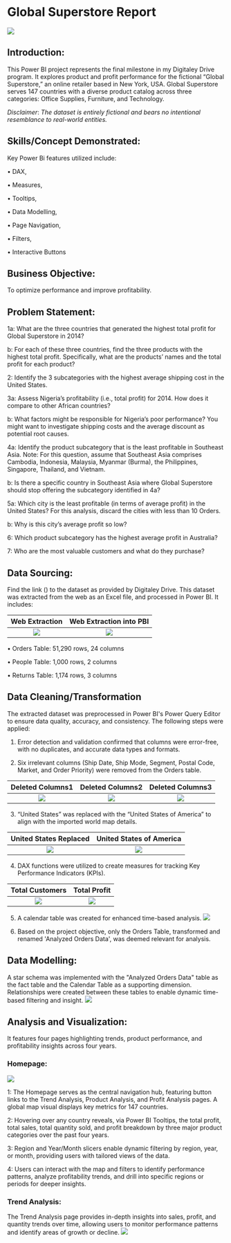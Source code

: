 # Global Superstore Report

![](Cover_image.avif)

## Introduction:
This Power BI project represents the final milestone in my Digitaley Drive program. It explores product and profit performance for the fictional “Global Superstore,” an online retailer based in New York, USA. Global Superstore serves 147 countries with a diverse product catalog across three categories: Office Supplies, Furniture, and Technology.

_Disclaimer_: _The dataset is entirely fictional and bears no intentional resemblance to real-world entities._

## Skills/Concept Demonstrated:
Key Power Bi features utilized include:

•	DAX,

•	Measures,

•	Tooltips,

•	Data Modelling,

•	Page Navigation,

•	Filters,

•	Interactive Buttons

## Business Objective: 
To optimize performance and improve profitability.

## Problem Statement:
1a: What are the three countries that generated the highest total profit for Global Superstore in 2014?

 b: For each of these three countries, find the three products with the highest total profit. Specifically, what are the products’ names and the total profit for each product?

2: Identify the 3 subcategories with the highest average shipping cost in the United States.

3a: Assess Nigeria’s profitability (i.e., total profit) for 2014. How does it compare to other African countries?  

b: What factors might be responsible for Nigeria’s poor performance? You might want to investigate shipping costs and the average discount as potential root causes.

4a: Identify the product subcategory that is the least profitable in Southeast Asia. Note: For this question, assume that Southeast Asia comprises Cambodia, Indonesia, Malaysia, Myanmar (Burma), the Philippines, Singapore, Thailand, and Vietnam.

b: Is there a specific country in Southeast Asia where Global Superstore should stop offering the subcategory identified in 4a?

5a: Which city is the least profitable (in terms of average profit) in the United States? For this analysis, discard the cities with less than 10 Orders.

b: Why is this city’s average profit so low?

6: Which product subcategory has the highest average profit in Australia?

7: Who are the most valuable customers and what do they purchase?

## Data Sourcing:
Find the link () to the dataset as provided by Digitaley Drive. This dataset was extracted from the web as an Excel file, and processed in Power BI. It includes: 

Web Extraction       |   Web Extraction into PBI  
:-------------------:|:--------------------------:
![](Web_extract.png) |![](Web_extract_to_PBI.png) 

•	Orders Table: 51,290 rows, 24 columns

•	People Table: 1,000 rows, 2 columns

•	Returns Table: 1,174 rows, 3 columns

## Data Cleaning/Transformation
The extracted dataset was preprocessed in Power BI's Power Query Editor to ensure data quality, accuracy, and consistency. The following steps were applied:

1.	Error detection and validation confirmed that columns were error-free, with no duplicates, and accurate data types and formats.

2.	Six irrelevant columns (Ship Date, Ship Mode, Segment, Postal Code, Market, and Order Priority) were removed from the Orders table.
	
Deleted Columns1          |   Deleted Columns2        |  Deleted Columns3
:------------------------:|:-------------------------:|:----------------:
![](Deleted_columns1.jpg) |![](Deleted_columns2.jpg)  |![](Deleted_columns3.jpg)

3.	“United States” was replaced with the “United States of America” to align with the imported world map details.

United States Replaced    |  United States of America   
:------------------------:|:--------------------:
![](US_replaced.png)      |![](Us_replaced2.png)  

4.	DAX functions were utilized to create measures for tracking Key Performance Indicators (KPIs).
   
  Total Customers         |  Total Profit        
:------------------------:|:--------------------:
![](Total_customers.jpg)  |![](Total_profit.jpg) 

5.	A calendar table was created for enhanced time-based analysis.
    ![](Calender_table.png)

6.	Based on the project objective, only the Orders Table, transformed and renamed 'Analyzed Orders Data', was deemed relevant for analysis.

## Data Modelling:
 A star schema was implemented with the "Analyzed Orders Data" table as the fact table and the Calendar Table as a supporting dimension. Relationships were created between these tables to enable dynamic time-based filtering and insight.
 ![](Data_model.png)
 
## Analysis and Visualization: 
It features four pages highlighting trends, product performance, and profitability insights across four years.

### Homepage:
 ![](Homepage_image.png)
 
1: The Homepage serves as the central navigation hub, featuring button links to the Trend Analysis, Product Analysis, and Profit Analysis pages. A global map visual displays key metrics for 147 countries.

2: Hovering over any country reveals, via Power BI Tooltips, the total profit, total sales, total quantity sold, and profit breakdown by three major product categories over the past four years.

3: Region and Year/Month slicers enable dynamic filtering by region, year, or month, providing users with tailored views of the data.

4: Users can interact with the map and filters to identify performance patterns, analyze profitability trends, and drill into specific regions or periods for deeper insights.

### Trend Analysis:
The Trend Analysis page provides in-depth insights into sales, profit, and quantity trends over time, allowing users to monitor performance patterns and identify areas of growth or decline.
 ![](Trend_analysis.png)





	


